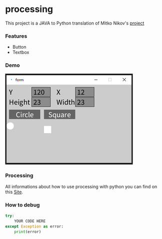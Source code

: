 # processing
This project is a JAVA to Python translation of Mitko Nikov's [project](https://github.com/mitkonikov/Processing)

### Features
* Button
* Textbox

### Demo
![Demo](img/demo.png)

### Processing
All informations about how to use processing with python you can find on this [Site](https://py.processing.org/).

### How to debug
```python
try:
    YOUR CODE HERE
except Exception as error:
    print(error)
```